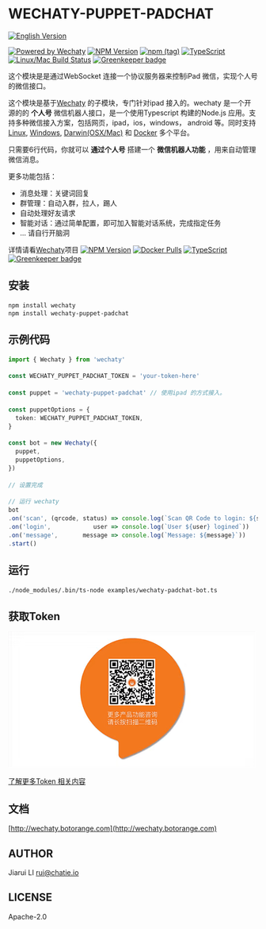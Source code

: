 # WECHATY-PUPPET-PADCHAT

[![English Version](https://img.shields.io/badge/-English%20Version-blue.svg)](/README-en.md)

[![Powered by Wechaty](https://img.shields.io/badge/Powered%20By-Wechaty-blue.svg)](https://github.com/chatie/wechaty)
[![NPM Version](https://badge.fury.io/js/wechaty-puppet-padchat.svg)](https://www.npmjs.com/package/wechaty-puppet-padchat)
[![npm (tag)](https://img.shields.io/npm/v/wechaty-puppet-padchat/next.svg)](https://www.npmjs.com/package/wechaty-puppet-padchat?activeTab=versions)
[![TypeScript](https://img.shields.io/badge/%3C%2F%3E-TypeScript-blue.svg)](https://www.typescriptlang.org/)
[![Linux/Mac Build Status](https://travis-ci.com/lijiarui/wechaty-puppet-padchat.svg?branch=master)](https://travis-ci.com/lijiarui/wechaty-puppet-padchat) [![Greenkeeper badge](https://badges.greenkeeper.io/lijiarui/wechaty-puppet-padchat.svg)](https://greenkeeper.io/)

这个模块是是通过WebSocket 连接一个协议服务器来控制iPad 微信，实现个人号的微信接口。

这个模块是基于[Wechaty](https://github.com/Chatie/wechaty/) 的子模块，专门针对ipad 接入的。wechaty 是一个开源的的 **个人号** 微信机器人接口，是一个使用Typescript 构建的Node.js 应用。支持多种微信接入方案，包括网页，ipad，ios，windows， android 等。同时支持[Linux](https://travis-ci.com/chatie/wechaty), [Windows](https://ci.appveyor.com/project/chatie/wechaty), [Darwin\(OSX/Mac\)](https://travis-ci.com/chatie/wechaty) 和 [Docker](https://app.shippable.com/github/Chatie/wechaty) 多个平台。

只需要6行代码，你就可以 **通过个人号** 搭建一个 **微信机器人功能** ，用来自动管理微信消息。

更多功能包括：

* 消息处理：关键词回复
* 群管理：自动入群，拉人，踢人
* 自动处理好友请求
* 智能对话：通过简单配置，即可加入智能对话系统，完成指定任务
* ... 请自行开脑洞

详情请看[Wechaty](https://github.com/chatie/wechaty)项目 [![NPM Version](https://badge.fury.io/js/wechaty.svg)](https://badge.fury.io/js/wechaty) [![Docker Pulls](https://img.shields.io/docker/pulls/zixia/wechaty.svg?maxAge=2592000)](https://hub.docker.com/r/zixia/wechaty/) [![TypeScript](https://img.shields.io/badge/<%2F>-TypeScript-blue.svg)](https://www.typescriptlang.org/) [![Greenkeeper badge](https://badges.greenkeeper.io/Chatie/wechaty.svg)](https://greenkeeper.io/)

## 安装

```shell
npm install wechaty
npm install wechaty-puppet-padchat
```

## 示例代码

```ts
import { Wechaty } from 'wechaty'

const WECHATY_PUPPET_PADCHAT_TOKEN = 'your-token-here'

const puppet = 'wechaty-puppet-padchat' // 使用ipad 的方式接入。

const puppetOptions = {
  token: WECHATY_PUPPET_PADCHAT_TOKEN,
}
  
const bot = new Wechaty({
  puppet,
  puppetOptions,
})

// 设置完成

// 运行 wechaty
bot
.on('scan', (qrcode, status) => console.log(`Scan QR Code to login: ${status}\nhttps://api.qrserver.com/v1/create-qr-code/?data=${encodeURIComponent(qrcode)}`))
.on('login',            user => console.log(`User ${user} logined`))
.on('message',       message => console.log(`Message: ${message}`))
.start()
```

## 运行

```shell
./node_modules/.bin/ts-node examples/wechaty-padchat-bot.ts
```

## 获取Token

![contact](./image/contact.gif)

[了解更多Token 相关内容](https://github.com/lijiarui/wechaty-puppet-padchat/wiki/%E8%B4%AD%E4%B9%B0token)

## 文档

[http://wechaty.botorange.com](http://wechaty.botorange.com)

## AUTHOR

Jiarui LI <rui@chatie.io>

## LICENSE

Apache-2.0
